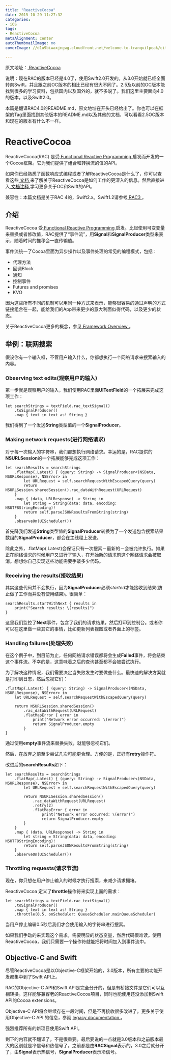 ```yaml
---
title: "ReactiveCocoa"
date: 2015-10-29 11:27:32
categories: 
- iOS
tags: 
- ReactiveCocoa
metaAlignment: center
autoThumbnailImage: no
coverImage: //d1u9biwaxjngwg.cloudfront.net/welcome-to-tranquilpeak/city.jpg

---
```


原文地址：[ ReactiveCocoa ](https://github.com/ReactiveCocoa/ReactiveCocoa)
<!--more-->

说明：现在RAC的版本已经是4.0了，使用Swift2.0开发的。从3.0开始就已经全面转向Swift，并且跟之前OC版本的相比已经有很大不同了。2.5及以前的OC版本能找到很多的学习资料，包括国内以及国外的，就不多说了。我们这里主要面向4.0的版本，以及Swift2.0。

本篇是翻译RAC4.0的README.md，原文地址在开头已经给出了。你也可以在框架的Tag里面找到其他版本的README.md以及其他的文档，可以看看2.5OC版本和现在的版本有什么不一样。

# ReactiveCocoa

ReactiveCocoa(RAC) 是受[ Functional Reactive Programming ](https://en.wikipedia.org/wiki/Functional_reactive_programming)启发而开发的一个Cocoa框架。它为我们提供了组合和转换流的值的API。

如果你已经熟悉了函数响应式编程或者了解ReactiveCocoa是什么了，你可以查看这些[ 文档 ](https://github.com/ReactiveCocoa/ReactiveCocoa/tree/master/Documentation)来了解关于ReactiveCocoa是如何工作的更深入的信息。然后直接进入[ 文档注释 ](https://github.com/ReactiveCocoa/ReactiveCocoa/tree/master/ReactiveCocoa)学习更多关于OC和Swift的API。

兼容性：本篇文档是关于RAC 4的，Swift2.x。Swift1.2请参考[ RAC3 ](https://github.com/ReactiveCocoa/ReactiveCocoa/tree/v3.0.0)。

## 介绍

ReactiveCocoa 受[ Functional Reactive Programming ](https://en.wikipedia.org/wiki/Functional_reactive_programming)启发。比起使用可变变量来替换或者修改值，RAC提供了“事件流”，用**Signal**和**SignalProducer**类型来表示，随着时间的推移会一直传输值。

事件流统一了Cocoa里面为异步操作以及事件处理的常见的编程模式，包括：

* 代理方法
* 回调Block
* 通知
* 控制事件
* Futures and promises
* KVO

因为这些所有不同的机制可以用同一种方式来表示，能够很容易的通过声明的方式链接组合在一起，能给我们的App带来更少的意大利面似得代码，以及更少的状态。

关于ReactiveCocoa更多的概念，参见[ Framework Overview ](https://github.com/ReactiveCocoa/ReactiveCocoa/blob/master/Documentation/FrameworkOverview.md)。

## 举例：联网搜索

假设你有一个输入框，不管用户输入什么，你都想执行一个网络请求来搜索输入的内容。

### Observing text edits(观察用户的输入)

第一步就是观察用户的输入，我们使用RAC里面**UITextField**的一个拓展来完成这项工作：

	let searchStrings = textField.rac_textSignal()
		.toSignalProducer()
		.map { text in text as! String }

我们得到了一个发送**String**类型值的一个**SignalProducer**。

### Making network requests(进行网络请求)

对于每一次输入的字符串，我们都想执行网络请求。幸运的是，RAC提供的**NSURLSession**的一个拓展能够完成这项工作：

	let searchResults = searchStrings
		.flatMap(.Latest) { (query: String) -> SignalProducer<(NSData, NSURLResponse), NSError> in
			let URLRequest = self.searchRequestWithEscapedQuery(query)
			return NSURLSession.sharedSession().rac_dataWithRequest(URLRequest)
		}
		.map { (data, URLResponse) -> String in
			let string = String(data: data, encoding: NSUTF8StringEncoding)!
			return self.parseJSONResultsFromString(string)
		}
		.observeOn(UIScheduler())

首先降我们发送**String**类型值的**SignalProducer**转换为了一个发送包含搜索结果数组的**SignalProducer**，都会在主线程上发送。

除此之外，.flatMap(.Latest)会保证只有一次搜索－最新的－会被允许执行。如果正在网络请求的时候用户又进行了输入，在开始新的请求前这个网络请求会被取消。想想你自己实现这些功能需要手敲多少代码。

### Receiving the results(接收结果)

其实这些代码并不会执行，因为**SignalProducer**必须*started*才能接收到结果(防止做了工作而并没有使用结果)。很简单：

	searchResults.startWithNext { results in
		print("Search results: \(results)")
	}

这里我们监控了**Next**事件，包含了我们的请求结果，然后打印到控制台。或者你可以在这里做一些其它的事情，比如更新列表视图或者界面上的标签。

### Handling failures(处理失败)

在这个例子中，到目前为止，任何网络请求错误都将会生成**Failed**事件，将会结束这个事件流。不幸的是，这意味着之后的查询甚至都不会被尝试执行。

为了解决这种情况，我们需要决定当失败发生时要做些什么。最快速的解决方案就是打印到日志，然后忽视它们：

	.flatMap(.Latest) { (query: String) -> SignalProducer<(NSData, NSURLResponse), NSError> in
        let URLRequest = self.searchRequestWithEscapedQuery(query)

        return NSURLSession.sharedSession()
            .rac_dataWithRequest(URLRequest)
            .flatMapError { error in
                print("Network error occurred: \(error)")
                return SignalProducer.empty
            }
    }

通过使用**empty**事件流来替换失败，就能够忽视它们。

然后，在放弃之前至少尝试几次可能更合理。方便的是，正好有**retry**操作符。

改进后的**searchResults**如下：

	let searchResults = searchStrings
		.flatMap(.Latest) { (query: String) -> SignalProducer<(NSData, NSURLResponse), NSError> in
			let URLRequest = self.searchRequestWithEscapedQuery(query)

	        return NSURLSession.sharedSession()
			    .rac_dataWithRequest(URLRequest)
				.retry(2)
				.flatMapError { error in
					print("Network error occurred: \(error)")
					return SignalProducer.empty
            }
		}
		.map { (data, URLResponse) -> String in
			let string = String(data: data, encoding: NSUTF8StringEncoding)!
			return self.parseJSONResultsFromString(string)
		}
		.observeOn(UIScheduler())

### Throttling requests(请求节流)

现在，你只想在用户停止输入的时候才执行搜索，来减少请求拥堵。

ReactiveCocoa 定义了**throttle**操作符来实现上面的需求：

	let searchStrings = textField.rac_textSignal()
		.toSignalProducer()
		.map { text in text as! String }
		.throttle(0.5, onScheduler: QueueScheduler.mainQueueScheduler)

当用户停止编辑0.5秒后我们才会使用输入的字符串进行搜索。

如果我们手动的来实现这个需求，需要明显的状态变量，然后代码很难读。使用ReactiveCocoa，我们只需要一个操作符就能把将时间加入到事件流中。

## Objective-C and Swift

尽管ReactiveCocoa是以Objective-C框架开始的，3.0版本，所有主要的功能开发都集中到了Swift API上。

RAC的Objective-C API和Swift API是完全分开的，但是有桥接文件是它们可以互相转换。这样能够兼容老的ReactiveCocoa项目，同时也能使用还没添加到Swift API的Cocoa extensions。

Objective-C API将会继续存在一段时间，但是不再接收很多改进了。更多关于使用Objective-C API 的信息，参阅 [ legacy documentation ](https://github.com/ReactiveCocoa/ReactiveCocoa/tree/master/Documentation/Legacy) 。

强烈推荐所有的新项目使用Swift API。

剩下的内容就不翻译了，不是很重要。最后要说的一点就是3.0版本和之前版本最大的区别就是冷信号和热信号了。之前都是由**RACSignal**表示的，3.0之后就分开了，由**Signal**表示热信号，**SignalProducer**表示冷信号。
